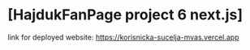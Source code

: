 # [HajdukFanPage project 6 next.js]


link for deployed website:
https://korisnicka-sucelja-mvas.vercel.app

